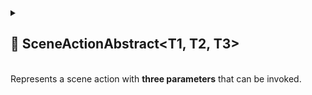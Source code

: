 
<details>
  <summary>
    <h2>🧩 SceneActionAbstract&lt;T1, T2, T3&gt;</h2>
    <br> Represents a scene action with <b>three parameters</b> that can be invoked.
  </summary>

<br>

```csharp
public abstract class SceneActionAbstract<T1, T2, T3> : MonoBehaviour, IAction<T1, T2, T3>
```

- **Description:** Represents a scene action with **three parameters**.
- **Type parameters:**
    - `T1` — the first argument
    - `T2` — the second argument
    - `T3` — the third argument

---

### 🏹 Methods

#### `Invoke(T1 arg1, T2 arg2, T3 arg3)`

```csharp
public abstract void Invoke(T1 arg1, T2 arg2, T3 arg3);
```

- **Description:** Executes the action logic with the provided arguments.
- **Parameters:**
    - `arg1` – The first argument
    - `arg2` – The second argument
    - `arg3` – The third argument

---

### 🗂 Example of Usage

This example shows how to use `SceneActionAbstract<T1, T2, T3>` with multiple parameters to transfer resources between
two `Storage` components.

#### 1. Create `MoveResourcesAction`

This action takes a **source storage**, a **destination storage**, and an **amount** of resources to move:

```csharp
public sealed class MoveResourcesAction : SceneActionAbstract<Storage, Storage, int>
{
    public override void Invoke(Storage source, Storage destination, int amount)
    {
        source.SpendResources(amount);
        destination.EarnResources(amount);
    }
}
```

#### 2. Usage in Gameplay

- Attach the `MoveResourcesAction` to a GameObject.
- Call `Invoke(source, destination, amount)` when you want to transfer resources.

For example, when a player collects items or trades between inventories, the resources will be deducted from one storage
and added to another.

</details>